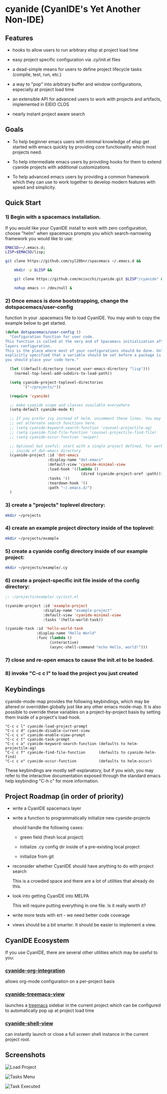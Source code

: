 # cyanide (CyanIDE's Yet Another Non-IDE)

## Features

* hooks to allow users to run arbitrary elisp at project load time

* easy project specific configuration via .cy/init.el files

* a dead-simple means for users to define project lifecycle tasks (compile,
  test, run, etc.)

* a way to "pop" into arbitrary buffer and window configurations, especially at
  project load time

* an extensible API for advanced users to work with projects and artifacts,
  implemented in EIEIO CLOS

* nearly instant project aware search

## Goals

* To help beginner emacs users with minimal knowledge of elisp get started
   with emacs quickly by providing core functionality which most projects need.

* To help intermediate emacs users by providing hooks for them to extend
   cyanide projects with additional customizations.

* To help advanced emacs users by providing a common framework which they can
   use to work together to develop modern features with speed and simplicity.

## Quick Start

### 1) Begin with a spacemacs installation.

If you would like your CyanIDE install to work with zero configuration, choose
"helm" when spacemacs prompts you which search-narrowing framework you would
like to use:

```bash
EMACSD=~/.emacs.d;
LISP=$EMACSD/lisp;

git clone https://github.com/syl20bnr/spacemacs ~/.emacs.d &&

    mkdir -p $LISP &&

    git clone https://github.com/mciocchi/cyanide.git $LISP"/cyanide" &&

    nohup emacs >> /dev/null &
```

### 2) Once emacs is done bootstrapping, change the dotspacemacs/user-config
function in your .spacemacs file to load CyanIDE. You may wish to copy the
example below to get started.

```lisp
(defun dotspacemacs/user-config ()
  "Configuration function for user code.
This function is called at the very end of Spacemacs initialization after
layers configuration.
This is the place where most of your configurations should be done. Unless it is
explicitly specified that a variable should be set before a package is loaded,
you should place your code here."

  (let ((default-directory (concat user-emacs-directory "lisp")))
    (normal-top-level-add-subdirs-to-load-path))

  (setq cyanide-project-toplevel-directories
        `("~/projects/"))

  (require 'cyanide)

  ;; make cyanide scope and classes available everywhere
  (setq-default cyanide-mode t)

  ;; If you prefer ivy instead of helm, uncomment these lines. You may also
  ;; set alternate search functions here.
  ;; (setq cyanide-keyword-search-function 'counsel-projectile-ag)
  ;; (setq cyanide-find-file-function 'counsel-projectile-find-file)
  ;; (setq cyanide-occur-function 'swiper)

  ;; Optional but useful: start with a single project defined, for working
  ;; inside of dot-emacs directory
  (cyanide-project :id 'dot-emacs
                   :display-name "dot-emacs"
                   :default-view 'cyanide-minimal-view
                   :load-hook '((lambda ()
                                  (dired (cyanide-project-oref :path))))
                   :tasks '()
                   :teardown-hook '()
                   :path "~/.emacs.d/")
  )
```

### 3) create a "projects" toplevel directory:

```bash
mkdir ~/projects
```

### 4) create an example project directory inside of the toplevel:

```bash
mkdir ~/projects/example
```

### 5) create a cyanide config directory inside of our example project:

```bash
mkdir ~/projects/example/.cy
```

### 6) create a project-specific init file inside of the config directory:

```lisp
;; ~/projects/example/.cy/init.el

(cyanide-project :id 'example-project
                 :display-name "example-project"
                 :default-view 'cyanide-minimal-view
                 :tasks '(hello-world-task))

(cyanide-task :id 'hello-world-task
              :display-name "Hello World"
              :func (lambda ()
                    (interactive)
                    (async-shell-command "echo Hello, world!")))
```

### 7) close and re-open emacs to cause the init.el to be loaded.

### 8) invoke "C-c c l" to load the project you just created

## Keybindings

cyanide-mode-map provides the following keybindings, which may be altered or
overridden globally just like any other emacs mode-map. It is also possible to
override these variables on a project-by-project basis by setting them inside of
a project's load-hook.

```
"C-c c l" cyanide-load-project-prompt
"C-c c d" cyanide-disable-current-view
"C-c c v" cyanide-enable-view-prompt
"C-c c t" cyanide-task-prompt
"C-c c a" cyanide-keyword-search-function (defaults to helm-projectile-ag)
"C-c c f" cyanide-find-file-function      (defaults to cyanide-helm-find)
"C-c c o" cyanide-occur-function          (defaults to helm-occur)
```

These keybindings are mostly self-explanatory, but if you wish, you may refer to
the interactive documentation exposed through the standard emacs help keybinding
"C-h c" for more information.

## Project Roadmap (in order of priority)

* write a CyanIDE spacemacs layer

* write a function to programmatically initialize new cyanide-projects

  should handle the following cases:

  - green field (fresh local project)

  - initialize .cy config dir inside of a pre-existing local project

  - initialize from git

* reconsider whether CyanIDE should have anything to do with project search

  This is a crowded space and there are a lot of utilities that already do this.

* look into getting CyanIDE into MELPA

  This will require putting everything in one file. Is it really worth it?

* write more tests with ert - we need better code coverage

* views should be a bit smarter. It should be easier to implement a view.

## CyanIDE Ecosystem

If you use CyanIDE, there are several other utilities which may be useful to you:

### [cyanide-org-integration](https://github.com/mciocchi/cyanide-org-integration)

allows org-mode configuration on a per-project basis

### [cyanide-treemacs-view](https://github.com/mciocchi/cyanide-treemacs-view)

launches a [treemacs](https://github.com/Alexander-Miller/treemacs) sidebar in the current project
which can be configured to automatically pop up at project load time

### [cyanide-shell-view](https://github.com/mciocchi/cyanide-shell-view)

can instantly launch or close a full screen shell instance in the current
project root.

## Screenshots

![Load Project](https://i.imgur.com/z14mLs8.png "Load Project Prompt")

![Tasks Menu](https://i.imgur.com/76YKADT.png "Tasks Menu")

![Task Executed](https://i.imgur.com/IrLEIWF.png "Task Executed")
